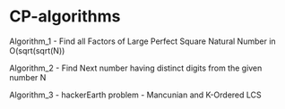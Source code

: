 # CP-algorithms

Algorithm_1 -  Find all Factors of Large Perfect Square Natural Number in O(sqrt(sqrt(N))

Algorithm_2 -  Find Next number having distinct digits from the given number N

Algorithm_3 -  hackerEarth problem - Mancunian and K-Ordered LCS

